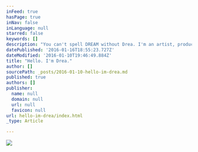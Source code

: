 ```yaml
---
inFeed: true
hasPage: true
inNav: false
inLanguage: null
starred: false
keywords: []
description: "You can't spell DREAM without Drea. I'm an artist, producer, and citizen of the world. I believe beauty can be found everywhere because you can't have light without dark. I'm going show you how beautiful the world can be when you stop and take a look around. But before you can see all the gorgeous things the world has to offer. We need to look inward and find the beauty within ourselves. It was a hard long journey for me to love myself. "
datePublished: '2016-01-16T18:55:23.727Z'
dateModified: '2016-01-10T19:46:49.884Z'
title: "Hello. I'm Drea."
author: []
sourcePath: _posts/2016-01-10-hello-im-drea.md
published: true
authors: []
publisher:
  name: null
  domain: null
  url: null
  favicon: null
url: hello-im-drea/index.html
_type: Article

---
```

![](https://the-grid-user-content.s3-us-west-2.amazonaws.com/87dc5065-ac9a-4480-9f9d-42f9efedb886.jpg)